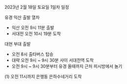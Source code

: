 2023년 2월 18일 토요일 1일차 일정

유경 익산 출발 열차
 - 익산 오전 9시 11분 출발
 - 서대전 오전 10시 19분 도착

대현 부대 출발
 - 오전 8시 출타버스 탑승
 - 대략 오전 9시 ~ 9시 30분 사이 서대전역 도착
 - 오전 9시 ~ 9시 30분부터 유경 올때까지 근처 피시방에서 놀기

(1) 오전 11시까지 은행동 은하수네거리 도착  
